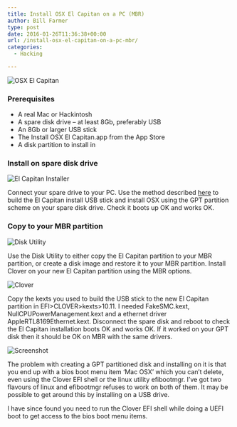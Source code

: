 ```yaml
---
title: Install OSX El Capitan on a PC (MBR)
author: Bill Farmer
type: post
date: 2016-01-26T11:36:38+00:00
url: /install-osx-el-capitan-on-a-pc-mbr/
categories:
  - Hacking

---
```

![OSX El Capitan][1]

### Prerequisites

  * A real Mac or Hackintosh
  * A spare disk drive &#8211; at least 8Gb, preferably USB
  * An 8Gb or larger USB stick
  * The Install OSX El Capitan.app from the App Store
  * A disk partition to install in

### Install on spare disk drive

![El Capitan Installer][4]

Connect your spare drive to your PC. Use the method described [here][5] to build the El Capitan install USB stick and install OSX using the GPT partition scheme on your spare disk drive. Check it boots up OK and works OK.

### Copy to your MBR partition

![Disk Utility][6]

Use the Disk Utility to either copy the El Capitan partition to your MBR partition, or create a disk image and restore it to your MBR partition. Install Clover on your new El Capitan partition using the MBR options.

![Clover][2]

Copy the kexts you used to build the USB stick to the new El Capitan partition in EFI>CLOVER>kexts>10.11. I needed FakeSMC.kext, NullCPUPowerManagement.kext and a ethernet driver AppleRTL8169Ethernet.kext. Disconnect the spare disk and reboot to check the El Capitan installation boots OK and works OK. If it worked on your GPT disk then it should be OK on MBR with the same drivers.

![Screenshot][3]

The problem with creating a GPT partitioned disk and installing on it is that you end up with a bios boot menu item &#8216;Mac OSX&#8217; which you can&#8217;t delete, even using the Clover EFI shell or the linux utility efibootmgr. I&#8217;ve got two flavours of linux and efibootmgr refuses to work on both of them. It may be possible to get around this by installing on a USB drive.

I have since found you need to run the Clover EFI shell while doing a UEFI boot to get access to the bios boot menu items.

 [1]: images/2016/01/El-Capitan.png
 [2]: images/2016/01/Clover.png
 [3]: images/2016/01/Screenshot.png
 [4]: images/2016/01/os-x-el-capitan-installer.png
 [5]: http://eladnava.com/install-os-x-10-11-el-capitan-on-hackintosh-vanilla
 [6]: images/2016/01/Disk-Utility.png
